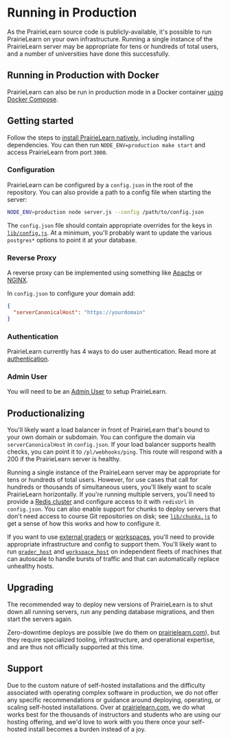 # Running in Production

As the PrairieLearn source code is publicly-available, it's possible to run PrairieLearn on your own infrastructure. Running a single instance of the PrairieLearn server may be appropriate for tens or hundreds of total users, and a number of universities have done this successfully.

## Running in Production with Docker

PrairieLearn can also be run in production mode in a Docker container [using Docker Compose](./docker-compose.md).

## Getting started

Follow the steps to [install PrairieLearn natively](../installingNative.md), including installing dependencies. You can then run `NODE_ENV=production make start` and access PrairieLearn from port `3000`.

### Configuration

PrairieLearn can be configured by a `config.json` in the root of the repository. You can also provide a path to a config file when starting the server:

```sh
NODE_ENV=production node server.js --config /path/to/config.json
```

The `config.json` file should contain appropriate overrides for the keys in [`lib/config.js`](`https://github.com/PrairieLearn/PrairieLearn/blob/master/lib/config.js`). At a minimum, you'll probably want to update the various `postgres*` options to point it at your database.

### Reverse Proxy

A reverse proxy can be implemented using something like [Apache](https://httpd.apache.org/docs/2.4/howto/reverse_proxy.html) or [NGINX](https://docs.nginx.com/nginx/admin-guide/web-server/reverse-proxy/).

In `config.json` to configure your domain add:

```json
{
  "serverCanonicalHost": "https://yourdomain"
}
```

### Authentication

PrairieLearn currently has 4 ways to do user authentication. Read more at [authentication](./authentication.md).

### Admin User

You will need to be an [Admin User](./admin-user.md) to setup PrairieLearn.

## Productionalizing

You'll likely want a load balancer in front of PrairieLearn that's bound to your own domain or subdomain. You can configure the domain via `serverCanonicalHost` in `config.json`. If your load balancer supports health checks, you can point it to `/pl/webhooks/ping`. This route will respond with a 200 if the PrairieLearn server is healthy.

Running a single instance of the PrairieLearn server may be appropriate for tens or hundreds of total users. However, for use cases that call for hundreds or thousands of simultaneous users, you'll likely want to scale PrairieLearn horizontally. If you're running multiple servers, you'll need to provide a [Redis cluster](https://redis.io/) and configure access to it with `redisUrl` in `config.json`. You can also enable support for chunks to deploy servers that don't need access to course Git repositories on disk; see [`lib/chunks.js`](https://github.com/PrairieLearn/PrairieLearn/blob/master/lib/chunks.js) to get a sense of how this works and how to configure it.

If you want to use [external graders](../externalGrading.md) or [workspaces](../workspaces/index.md), you'll need to provide appropriate infrastructure and config to support them. You'll likely want to run [`grader_host`](https://github.com/PrairieLearn/PrairieLearn/tree/master/grader_host) and [`workspace_host`](https://github.com/PrairieLearn/PrairieLearn/tree/master/workspace_host) on independent fleets of machines that can autoscale to handle bursts of traffic and that can automatically replace unhealthy hosts.

## Upgrading

The recommended way to deploy new versions of PrairieLearn is to shut down all running servers, run any pending database migrations, and then start the servers again.

Zero-downtime deploys are possible (we do them on [prairielearn.com](https://www.prairielearn.com)), but they require specialized tooling, infrastructure, and operational expertise, and are thus not officially supported at this time.

## Support

Due to the custom nature of self-hosted installations and the difficulty associated with operating complex software in production, we do not offer any specific recommendations or guidance around deploying, operating, or scaling self-hosted installations. Over at [prairielearn.com](https://www.prairielearn.com/), we do what works best for the thousands of instructors and students who are using our hosting offering, and we'd love to work with you there once your self-hosted install becomes a burden instead of a joy.
